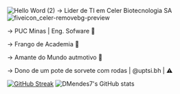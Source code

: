 ![Hello Word (2)](https://github.com/user-attachments/assets/b27d883e-6766-4d80-9909-8b4fb789725d)
-> Lider de TI em Celer Biotecnologia SA ![fiveicon_celer-removebg-preview](https://github.com/user-attachments/assets/8fbfe200-8005-4b58-acae-b3101fbce456)

-> PUC Minas | Eng. Sofware 👾

-> Frango de Academia 💪

-> Amante do Mundo autmotivo 🚗

-> Dono de um pote de sorvete com rodas | @uptsi.bh | ⚠️

[![GitHub Streak](https://github-readme-streak-stats.herokuapp.com?user=DMendes7&theme=dark&hide_border=true&locale=pt_BR&date_format=j%2Fn%5B%2FY%5D&mode=weekly)](https://git.io/streak-stats) ![DMendes7's GitHub stats](https://github-readme-stats.vercel.app/api?username=DMendes7_icons=true&theme=radical)
